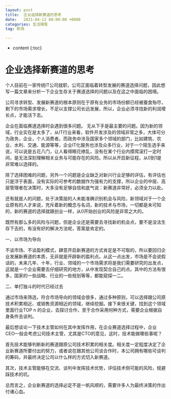```yaml
---
layout: post
title:  企业选择新赛道的思考
date:   2021-04-12 08:00:00 +0800
categories: 生活随笔
tag: 职场

---
```


* content
{:toc}


# 企业选择新赛道的思考
个人目前在一家传统IT公司就职，公司正面临着转型发展的赛道选择问题，因此想写一篇文章来分析一下企业生存关于赛道选择的问题以及在这之中面临的困境。

公司寻求转型、发展新赛道的根本原则在于原有业务的市场份额已经被蚕食殆尽，剩下的市场需求增长，不足以支撑公司长远发展，所以，企业必须寻找新的利润增长点，才能活下去。


企业在面临赛道选择时会遇到很多问题。
无从下手是最主要的问题。因为新的领域，行业实在是太多了，从IT行业来看，软件开发涉及的领域非常之多，大体可分为政务，企业，个人消费者。而政务中涉及国家多个领域的部门，比如建筑、农业、水利、交通、能源等等，企业IT化服务也涉及众多行业，对于一个陌生选手来说，可以说是五花八门，让人看得眼花缭乱，没有在某个行业内摸爬滚打一定时间，是无法深刻理解相关业务与可能存在的风险。所以从开启新征程，从0到1是非常难以选择的。

除了选择困难的问题，另外一个问题是企业缺乏对新兴行业足够的评估，有评估也只是浮于表面，没有实际的可参考的数据作为强有力的支撑，所以企业的中层、高层管理者在决策时，大多没有足够自信和底气说：新赛道非常好，必须全力以赴。

还有就是人的问题，处于决策层的人未能准确识别机会与风险，新领域对于一个企业原有的人才来说，充斥着新的概念与名词，新的技术与市场，一切都是未可知的，新的赛道的选择就跟创业一样，从0开始创业的风险是非常之大的。

既然有那么多的风险与问题，但是企业还是需要去寻找新的机会点，要不是没法生存下去的，有没有好的解决方法呢，答案是肯定的。

一、以市场为导向

不谈市场、不谈盈利模式，肆意开启新赛道的方式肯定是不可取的，所以要回归企业发展新赛道的本质，无非就是开辟新的盈利点。从这一点出发，市场是不会说假话的，未来几年、十年，行业、领域的一个市场需求将是我们需要研究的出发点，这就是一个企业需要去仔细研究的地方，从中发现契合自己的点。其中的方法有很多，国家的一些战略、行业的一些规划等等，都能窥探一二。

二、单打独斗的时代已经过去

通过市场来筛选，符合市场导向的领域会很多，通过多种原则，可以选择跟公司原技术积累相近、或销售资源相近的领域，继续挖掘。接下来很关键，找到这个领域里面行业TOP n 的企业，去探讨合作，至于合作采用何种方式，需要企业根据自身条件去谈判。

最后想谈论一下技术主管如何在其中发挥作用，在企业赛道选择过程中，企业CEO一般会考虑公司技术主管，尤其是CTO的意见，这时，技术能做哪些事呢？

首先技术能够判断新的赛道跟原公司技术积累的相关度。相关度一定程度决定了企业新赛道所要付出的努力，或者说在跟其他公司谈合作时，本公司拥有哪些可谈判的筹码，并最终决定公司以什么样的方式切入新赛道。

其次，技术主管能够在交流、谈判中发挥技术优势，评估技术侧可能的风险，规避踩技术的坑。

总而言之，企业新赛道的选择必定不是一帆风顺的，需要许多人为最终决策的作出付诸心血。